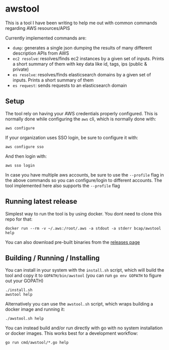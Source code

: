 # awstool

This is a tool I have been writing to help me out with common commands regarding AWS resources/APIS

Currently implemented commands are:
- `dump`: generates a single json dumping the results of many different description APIs from AWS
- `ec2 resolve`: resolves/finds ec2 instances by a given set of inputs. Prints a short summary of them with key data like id, tags, ips (public & private)
- `es resolve`: resolves/finds elasticsearch domains by a given set of inputs. Prints a short summary of them
- `es request`: sends requests to an elasticsearch domain

## Setup

The tool rely on having your AWS credentials properly configured. This is normally done while configuring the `aws` cli, which is normally done with:

    aws configure

If your organization uses SSO login, be sure to configure it with:

    aws configure sso

And then login with:

    aws sso login

In case you have multiple aws accounts, be sure to use the `--profile` flag in the above commands so you can configure/login to different accounts. The tool implemented here also supports the `--profile` flag

## Running latest release

Simplest way to run the tool is by using docker. You dont need to clone this repo for that:

    docker run --rm -v ~/.aws:/root/.aws -a stdout -a stderr bcap/awstool help

You can also download pre-built binaries from the [releases page](https://github.com/bcap/awstool/releases/)

## Building / Running / Installing

You can install in your system with the `install.sh` script, which will build the tool and copy it to `GOPATH/bin/awstool` (you can run `go env GOPATH` to figure out your GOPATH)

    ./install.sh
    awstool help

Alternatively you can use the `awstool.sh` script, which wraps building a docker image and running it:

    ./awstool.sh help

You can instead build and/or run directly with go with no system installation or docker images. This works best for a development workflow:

    go run cmd/awstool/*.go help
